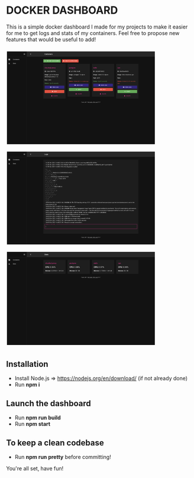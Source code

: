 # DOCKER DASHBOARD

This is a simple docker dashboard I made for my projects to make it easier for
me to get logs and stats of my containers.
Feel free to propose new features that would be useful to add!

[<img src="https://raw.githubusercontent.com/SebMenozzi/docker-dashboard/master/images/containers.png" align="center" width="400" hspace="2" vspace="10">](https://raw.githubusercontent.com/SebMenozzi/docker-dashboard/master/images/containers.png)
[<img src="https://raw.githubusercontent.com/SebMenozzi/docker-dashboard/master/images/logs.png" align="center" width="400" hspace="2" vspace="10">](https://raw.githubusercontent.com/SebMenozzi/docker-dashboard/master/images/logs.png)
[<img src="https://raw.githubusercontent.com/SebMenozzi/docker-dashboard/master/images/stats.png" align="center" width="400" hspace="2" vspace="10">](https://raw.githubusercontent.com/SebMenozzi/docker-dashboard/master/images/stats.png)

## Installation

-   Install Node.js => https://nodejs.org/en/download/ (if not already done)
-   Run **npm i**

## Launch the dashboard

-   Run **npm run build**
-   Run **npm start**

## To keep a clean codebase

-   Run **npm run pretty** before committing!

You're all set, have fun!
